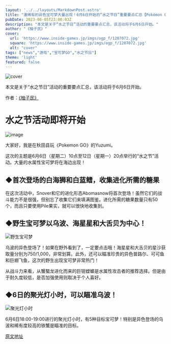 ```yaml
---
layout: '../../layouts/MarkdownPost.astro'
title: "激稀有的异色宝可梦大量出现！6月6日开始的“水之节日”重要要点汇总【Pokémon GO 秋田局】"
pubDate: 2023-06-05T23:00:03Z
description: "本文是关于“水之节日”活动的重要要点汇总，该活动将于6月6日开始。"
author: "《柚子民》"
cover:
  url: 'https://www.inside-games.jp/imgs/ogp_f/1207072.jpg'
  square: 'https://www.inside-games.jp/imgs/ogp_f/1207072.jpg'
  alt: "cover"
tags: ["news","游戏","宝可梦GO","水之节日"]
theme: 'light'
featured: false
---
```


![cover](https://www.inside-games.jp/imgs/ogp_f/1207072.jpg)

本文是关于“水之节日”活动的重要要点汇总，该活动将于6月6日开始。

作者：<a href="/author/10199/recent/%E3%82%86%E3%81%9A%E3%81%BF%E3%82%93">《柚子民》</a>

# 水之节活动即将开始

![image](https://www.inside-games.jp/imgs/zoom/1207073.png)

大家好，我是在秋田县玩《Pokemon GO》的Yuzumi。

这次的主题是6月6日（星期二）10点至12日（星期一）20点举行的“水之节”活动。大量的水属性宝可梦将在海边出现！

## ◆首次登场的白海狮和白蓝鳍，收集进化所需的糖果

在这次活动中，Snover和它的进化形态Abomasnow将首次登场！虽然它们的战斗能力不是很强，但别忘了收集它们来填满图鉴。进化所需的糖果数量只有50个，而且只要使用Pile果实，就可以很快地收集到。
## ◆野生宝可梦以乌波、海星星和大舌贝为中心！

![野生宝可梦](https://www.inside-games.jp/imgs/zoom/1207074.png)

乌波的异色登场了！如果在野外看到了，一定要点击哦！海星星和大舌贝的星沙获取量分别为750/1,000，非常划算。此外，还可以瞄准珍贵的异色普路尔、可可鱼和巨翅飞鱼，这次的野生出现宝可梦非常热门！

从战斗力来看，从蟹螯龙进化而来的巨钳螳螂是水属性攻击者的推荐选择。但是由于耐久度较低，是否加强使用则取决于个人喜好。

## ◆6日的聚光灯小时，可以瞄准乌波！

![聚光灯小时](https://www.inside-games.jp/imgs/zoom/1207075.png)

6月6日18:00-19:00进行的聚光灯小时，有5种目标宝可梦！特别是异色登场的乌波和稀有度较高的铁蟹是瞄准的目标。

  [原文地址](https://www.inside-games.jp/article/2023/06/06/146376.html)